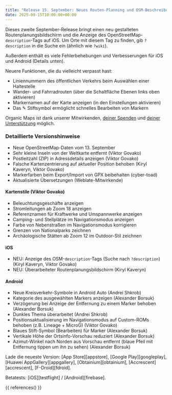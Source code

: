 ```yaml
---
title: "Release 15. September: Neues Routen-Planning und OSM-Beschreibungen"
date: 2025-09-15T10:00:00+00:00
---
```


Dieses zweite September-Release bringt einen neu gestalteten Routenplanungsbildschirm und die Anzeige des OpenStreetMap-`description`-Tags auf iOS. Um Orte mit diesem Tag zu finden, gib `?description` in die Suche ein (ähnlich wie `?wiki`).

Außerdem enthält es viele Fehlerbehebungen und Verbesserungen für iOS und Android (Details unten).

Neuere Funktionen, die du vielleicht verpasst hast:
- Liniennummern des öffentlichen Verkehrs beim Auswählen einer Haltestelle
- Wander- und Fahrradrouten (über die Schaltfläche Ebenen links oben aktivieren)
- Markernamen auf der Karte anzeigen (in den Einstellungen aktivieren)
- Das ✎ Stiftsymbol ermöglicht schnelles Bearbeiten von Markern

Organic Maps ist dank unserer Mitwirkenden, [deiner Spenden](@/donate/index.de.md) und [deiner Unterstützung](@/contribute/index.md) möglich.

### Detaillierte Versionshinweise

- Neue OpenStreetMap-Daten vom 13. September
- Sehr kleine Inseln von der Weltkarte entfernt (Viktor Govako)
- Postleitzahl (ZIP) in Adressdetails anzeigen (Viktor Govako)
- Falsche Kartenzentrierung auf aktueller Position behoben (Kiryl Kaveryn, Viktor Govako)
- Markerfarben beim Export/Import von GPX beibehalten (cyber-toad)
- Aktualisierte Übersetzungen (Weblate-Mitwirkende)

#### Kartenstile (Viktor Govako)

- Beleuchtungsgeschäfte anzeigen
- Stromleitungen ab Zoom 18 anzeigen
- Referenznamen für Kraftwerke und Umspannwerke anzeigen
- Camping- und Stellplätze im Navigationsmodus anzeigen
- Farbe von Nebenstraßen im Navigationsmodus korrigieren
- Grenzen von Nationalparks zeichnen
- Archäologische Stätten ab Zoom 12 im Outdoor-Stil zeichnen

#### iOS

- NEU: Anzeige des OSM-`description`-Tags (Suche nach `?description`) (Kiryl Kaveryn, Viktor Govako)
- NEU: Überarbeiteter Routenplanungsbildschirm (Kiryl Kaveryn)

#### Android

- Neue Kreisverkehr-Symbole in Android Auto (Andrei Shkrob)
- Kategorie des ausgewählten Markers anzeigen (Alexander Borsuk)
- Verzögerung bei Anzeige der Entfernung zu einem Marker behoben (Alexander Borsuk)
- Dunkles Thema überarbeitet (Andrei Shkrob)
- Positionsaktualisierung im Navigationsmodus auf Custom-ROMs behoben (z.B. Lineage + MicroG) (Viktor Govako)
- Blaues Stift-Symbol (Bearbeiten) für Marker (Alexander Borsuk)
- Vertikale Höhe der Ortsinfo-Vorschau reduziert (Alexander Borsuk)
- Azimut-Winkel nach Norden aus Vorschau entfernt (blaue Pfeil mit Entfernung tippen um ihn zu sehen) (Alexander Borsuk)

Lade die neueste Version: [App Store][appstore], [Google Play][googleplay], [Huawei AppGallery][appgallery], [Obtainium][obtainium], [Accrescent][accrescent], [F-Droid][fdroid].

Betatests: [iOS][testflight] / [Android][firebase].

{{ references() }}
